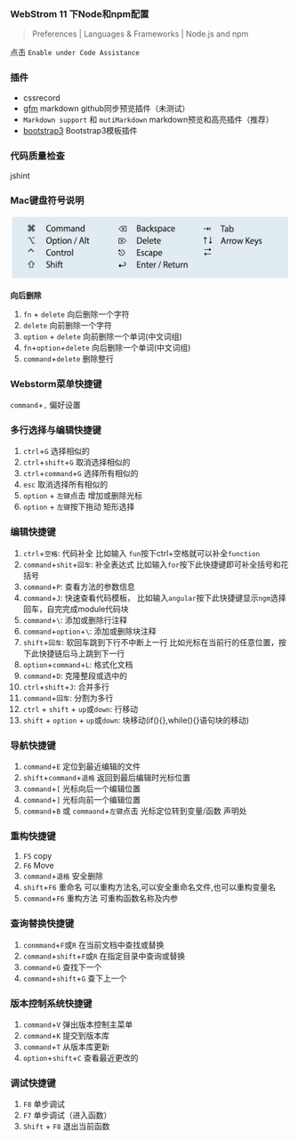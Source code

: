 ### WebStrom 11 下Node和npm配置

> Preferences | Languages & Frameworks | Node.js and npm 

点击 `Enable under Code Assistance`

### 插件
- cssrecord
- [gfm](https://plugins.jetbrains.com/plugin/7701?pr=clion) markdown github同步预览插件（未测试）
- `Markdown support` 和 `mutiMarkdown` markdown预览和高亮插件（推荐） 
- [bootstrap3](https://plugins.jetbrains.com/plugin/7572?pr=clion) Bootstrap3模板插件

### 代码质量检查
jshint

### Mac键盘符号说明

![mac keys](/images/MacKeys.png?raw=true)

**向后删除**

1. `fn` + `delete` 向后删除一个字符
2. `delete` 向前删除一个字符
3. `option` + `delete` 向前删除一个单词(中文词组)
4. `fn`+`option`+`delete` 向后删除一个单词(中文词组)
5. `command`+`delete` 删除整行

### Webstorm菜单快捷键
`command`+`,` 偏好设置

### 多行选择与编辑快捷键

1. `ctrl`+`G` 选择相似的 
2. `ctrl`+`shift`+`G` 取消选择相似的 
3. `ctrl`+`command`+`G` 选择所有相似的 
4. `esc` 取消选择所有相似的 
5. `option` + `左键`点击 增加或删除光标 
6. `option` + `左键`按下拖动 矩形选择 

### 编辑快捷键
1.  `ctrl`+`空格`: 代码补全 比如输入 `fun`按下ctrl+空格就可以补全`function`
2.  `command`+`shit`+`回车`: 补全表达式 比如输入`for`按下此快捷键即可补全括号和花括号
3.  `command`+`P`: 查看方法的参数信息
4.  `command`+`J`: 快速查看代码模板， 比如输入`angular`按下此快捷键显示`ngm`选择回车，自完完成module代码块
5.  `command`+`\`: 添加或删除行注释
6.  `command`+`option`+`\`: 添加或删除块注释
7.  `shift`+`回车`: 软回车跳到下行不中断上一行  比如光标在当前行的任意位置，按下此快捷链后马上跳到下一行
8.  `option`+`command`+`L`: 格式化文档
9.  `command`+`D`: 克隆整段或选中的
10. `ctrl`+`shift`+`J`: 合并多行
11. `command`+`回车`: 分割为多行
12. `ctrl` + `shift` + `up`或`down`: 行移动
13. `shift` + `option` + `up`或`down`: 块移动(if(){},while(){}语句块的移动)

### 导航快捷键

1. `command`+`E` 定位到最近编辑的文件
2. `shift`+`command`+`退格` 返回到最后编辑时光标位置
3. `command`+`[` 光标向后一个编辑位置
4. `command`+`]` 光标向前一个编辑位置
5. `command`+`B` 或 `commaond`+`左键`点击 光标定位转到变量/函数 声明处 

### 重构快捷键
1. `F5` copy
2. `F6` Move
3. `command`+`退格` 安全删除
4. `shift`+`F6` 重命名  可以重构方法名,可以安全重命名文件,也可以重构变量名
5. `command`+`F6` 重构方法 可重构函数名称及内参

### 查询替换快捷键

1. `conmmand`+`F`或`R` 在当前文档中查找或替换
2. `command`+`shift`+`F`或`R` 在指定目录中查询或替换
3. `command`+`G` 查找下一个
4. `command`+`shift`+`G` 查下上一个

### 版本控制系统快捷键

1. `command`+`V` 弹出版本控制主菜单
2. `command`+`K` 提交到版本库
3. `command`+`T` 从版本库更新
4. `option`+`shift`+`C` 查看最近更改的

### 调试快捷键

1. `F8` 单步调试
2. `F7` 单步调试（进入函数）
3. `Shift` + `F8` 退出当前函数


